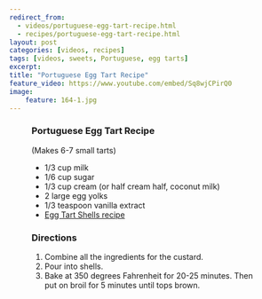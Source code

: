 ```yaml
---
redirect_from: 
  - videos/portuguese-egg-tart-recipe.html
  - recipes/portuguese-egg-tart-recipe.html
layout: post
categories: [videos, recipes]
tags: [videos, sweets, Portuguese, egg tarts]
excerpt: 
title: "Portuguese Egg Tart Recipe"
feature_video: https://www.youtube.com/embed/Sq8wjCPirQ0
image:
    feature: 164-1.jpg
---
```


<figure class="ingredients" markdown="1">

### Portuguese Egg Tart Recipe 

(Makes 6-7 small tarts)

- 1/3 cup milk
- 1/6 cup  sugar
- 1/3 cup cream (or half cream half, coconut milk)
- 2 large egg yolks
- 1/3 teaspoon vanilla extract
- [Egg Tart Shells recipe](http://eastmeetskitchen.com/videos/recipes/chinese-egg-tart-shells/)

</figure>

<figure class="directions" markdown="1">

### Directions

1. Combine all the ingredients for the custard.
2. Pour into shells.
3. Bake at 350 degrees Fahrenheit for 20-25 minutes.  Then put on broil for 5 minutes until tops brown.
</figure>


